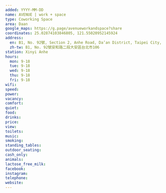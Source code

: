 ```yaml
---
added: YYYY-MM-DD
name: AVENUE | work + space
type: Coworking Space
area: Daan
google_maps: https://g.page/avenueworkandspace?share
coordinates: 25.02874103846805, 121.55020952145924
address:
  en: B1, No. 92號, Section 2, Anhe Road, Da’an District, Taipei City, 106
  zh-tw: B1, No. 92號安和路二段大安區台北市106
station: Xinyi Anhe
hours:
  mon: 9-18
  tue: 9-18
  wed: 9-18
  thu: 9-18
  fri: 9-18
wifi: 
speed: 
power: 
vacancy: 
comfort: 
quiet: 
food: 
drinks: 
price: 
view: 
toilets: 
music: 
smoking: 
standing_tables: 
outdoor_seating: 
cash_only: 
animals: 
lactose_free_milk: 
facebook: 
instagram: 
telephone: 
website: 
---
```

